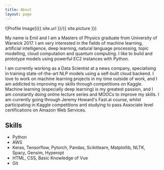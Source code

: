```yaml
---
title: About
layout: page
---
```

![Profile Image]({{ site.url }}/{{ site.picture }})

<p>My name is Emil and I am a Masters of Physics graduate from University of Warwick 2017. I am very interested in the fields of machine learning, artificial intelligence, deep learning, natural language processing, topic modelling, cloud computation and quantum computing. I like to build and prototype models using powerful EC2 instances with Python.</p>

<p>I am currently working as a Data Scientist at a news company, specialising in training state-of-the-art NLP models using a self-built cloud backend. I love to work on machine learning projects in my time outside of work, and I am addicted to improving my skills through competitions on Kaggle. Machine learning (especially deep learning) is my greatest passion, and I am constantly doing online lecture series and MOOCs to improve my skills. I am currently going through Jeremy Howard's Fast.ai course, whilst participating in Kaggle competitions and studying to pass Associate level certifications on Amazon Web Services. </p>

<h2>Skills</h2>

<ul class="skill-list">
	<li>Python</li>
	<li>AWS</li>
	<li>Keras, Tensorflow, Pytorch, Pandas, Scikitlearn, Matplotlib, NLTK, Spacy, Gensim, Hyperopt</li>
	<li>HTML, CSS, Basic Knowledge of Vue</li>
	<li>Git</li>
</ul>
